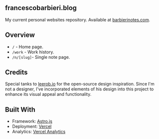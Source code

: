 ## francescobarbieri.blog

My current personal websites repository. Available at [barbierinotes.com](https://barbierinotes.com).

## Overview

- `/` - Home page.
- `/work` - Work history. 
- `/n/[slug]`- Single note page.

## Credits

Special tanks to [leerob.io](https://leerob.io) for the open-source design inspiration. Since I'm not a designer, I've incorporated elements of his design into this project to enhance its visual appeal and functionality.

## Built With

- Framework: [Astro.js](https://astro.build)
- Deployment: [Vercel](https://vercel.com)
- Analytics: [Vercel Analytics](https://vercel.com)